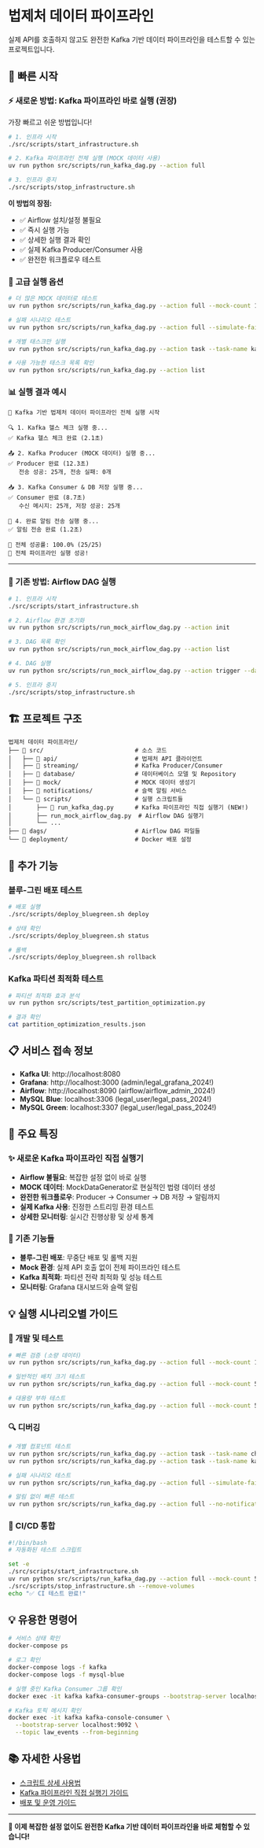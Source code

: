 # 법제처 데이터 파이프라인

실제 API를 호출하지 않고도 완전한 Kafka 기반 데이터 파이프라인을 테스트할 수 있는 프로젝트입니다.

## 🚀 빠른 시작

### ⚡ 새로운 방법: Kafka 파이프라인 바로 실행 (권장)

가장 빠르고 쉬운 방법입니다!

```bash
# 1. 인프라 시작
./src/scripts/start_infrastructure.sh

# 2. Kafka 파이프라인 전체 실행 (MOCK 데이터 사용)
uv run python src/scripts/run_kafka_dag.py --action full

# 3. 인프라 중지
./src/scripts/stop_infrastructure.sh
```

**이 방법의 장점:**
- ✅ Airflow 설치/설정 불필요
- ✅ 즉시 실행 가능
- ✅ 상세한 실행 결과 확인
- ✅ 실제 Kafka Producer/Consumer 사용
- ✅ 완전한 워크플로우 테스트

### 🎯 고급 실행 옵션

```bash
# 더 많은 MOCK 데이터로 테스트
uv run python src/scripts/run_kafka_dag.py --action full --mock-count 100 --timeout 600

# 실패 시나리오 테스트
uv run python src/scripts/run_kafka_dag.py --action full --simulate-failure

# 개별 태스크만 실행
uv run python src/scripts/run_kafka_dag.py --action task --task-name kafka_produce_mock_data

# 사용 가능한 태스크 목록 확인
uv run python src/scripts/run_kafka_dag.py --action list
```

### 📊 실행 결과 예시

```
🚀 Kafka 기반 법제처 데이터 파이프라인 전체 실행 시작

🔍 1. Kafka 헬스 체크 실행 중...
✅ Kafka 헬스 체크 완료 (2.1초)

📤 2. Kafka Producer (MOCK 데이터) 실행 중...
✅ Producer 완료 (12.3초)
   전송 성공: 25개, 전송 실패: 0개

📥 3. Kafka Consumer & DB 저장 실행 중...
✅ Consumer 완료 (8.7초)
   수신 메시지: 25개, 저장 성공: 25개

📢 4. 완료 알림 전송 실행 중...
✅ 알림 전송 완료 (1.2초)

🎯 전체 성공률: 100.0% (25/25)
🎉 전체 파이프라인 실행 성공!
```

---

### 🔄 기존 방법: Airflow DAG 실행

```bash
# 1. 인프라 시작
./src/scripts/start_infrastructure.sh

# 2. Airflow 환경 초기화
uv run python src/scripts/run_mock_airflow_dag.py --action init

# 3. DAG 목록 확인
uv run python src/scripts/run_mock_airflow_dag.py --action list

# 4. DAG 실행
uv run python src/scripts/run_mock_airflow_dag.py --action trigger --dag-id kafka_legal_data_pipeline_mock

# 5. 인프라 중지
./src/scripts/stop_infrastructure.sh
```

## 🏗️ 프로젝트 구조

```
법제처 데이터 파이프라인/
├── 📁 src/                          # 소스 코드
│   ├── 📁 api/                      # 법제처 API 클라이언트
│   ├── 📁 streaming/                # Kafka Producer/Consumer
│   ├── 📁 database/                 # 데이터베이스 모델 및 Repository
│   ├── 📁 mock/                     # MOCK 데이터 생성기
│   ├── 📁 notifications/            # 슬랙 알림 서비스
│   └── 📁 scripts/                  # 실행 스크립트들
│       ├── 🚀 run_kafka_dag.py      # Kafka 파이프라인 직접 실행기 (NEW!)
│       ├── run_mock_airflow_dag.py  # Airflow DAG 실행기
│       └── ...
├── 📁 dags/                         # Airflow DAG 파일들
└── 📁 deployment/                   # Docker 배포 설정
```

## 🔧 추가 기능

### 블루-그린 배포 테스트
```bash
# 배포 실행
./src/scripts/deploy_bluegreen.sh deploy

# 상태 확인
./src/scripts/deploy_bluegreen.sh status

# 롤백
./src/scripts/deploy_bluegreen.sh rollback
```

### Kafka 파티션 최적화 테스트
```bash
# 파티션 최적화 효과 분석
uv run python src/scripts/test_partition_optimization.py

# 결과 확인
cat partition_optimization_results.json
```

## 📋 서비스 접속 정보

- **Kafka UI**: http://localhost:8080
- **Grafana**: http://localhost:3000 (admin/legal_grafana_2024!)
- **Airflow**: http://localhost:8090 (airflow/airflow_admin_2024!)
- **MySQL Blue**: localhost:3306 (legal_user/legal_pass_2024!)
- **MySQL Green**: localhost:3307 (legal_user/legal_pass_2024!)

## 🎯 주요 특징

### ✨ 새로운 Kafka 파이프라인 직접 실행기
- **Airflow 불필요**: 복잡한 설정 없이 바로 실행
- **MOCK 데이터**: MockDataGenerator로 현실적인 법령 데이터 생성
- **완전한 워크플로우**: Producer → Consumer → DB 저장 → 알림까지
- **실제 Kafka 사용**: 진정한 스트리밍 환경 테스트
- **상세한 모니터링**: 실시간 진행상황 및 상세 통계

### 🔄 기존 기능들
- **블루-그린 배포**: 무중단 배포 및 롤백 지원
- **Mock 환경**: 실제 API 호출 없이 전체 파이프라인 테스트
- **Kafka 최적화**: 파티션 전략 최적화 및 성능 테스트
- **모니터링**: Grafana 대시보드와 슬랙 알림

## 💡 실행 시나리오별 가이드

### 🧪 개발 및 테스트
```bash
# 빠른 검증 (소량 데이터)
uv run python src/scripts/run_kafka_dag.py --action full --mock-count 10

# 일반적인 배치 크기 테스트
uv run python src/scripts/run_kafka_dag.py --action full --mock-count 50

# 대용량 부하 테스트
uv run python src/scripts/run_kafka_dag.py --action full --mock-count 500 --timeout 1800
```

### 🔍 디버깅
```bash
# 개별 컴포넌트 테스트
uv run python src/scripts/run_kafka_dag.py --action task --task-name check_kafka_health
uv run python src/scripts/run_kafka_dag.py --action task --task-name kafka_produce_mock_data

# 실패 시나리오 테스트
uv run python src/scripts/run_kafka_dag.py --action full --simulate-failure

# 알림 없이 빠른 테스트
uv run python src/scripts/run_kafka_dag.py --action full --no-notification --mock-count 10
```

### 🚀 CI/CD 통합
```bash
#!/bin/bash
# 자동화된 테스트 스크립트

set -e
./src/scripts/start_infrastructure.sh
uv run python src/scripts/run_kafka_dag.py --action full --mock-count 50 --no-notification
./src/scripts/stop_infrastructure.sh --remove-volumes
echo "✅ CI 테스트 완료!"
```

## 💡 유용한 명령어

```bash
# 서비스 상태 확인
docker-compose ps

# 로그 확인
docker-compose logs -f kafka
docker-compose logs -f mysql-blue

# 실행 중인 Kafka Consumer 그룹 확인
docker exec -it kafka kafka-consumer-groups --bootstrap-server localhost:9092 --list

# Kafka 토픽 메시지 확인
docker exec -it kafka kafka-console-consumer \
  --bootstrap-server localhost:9092 \
  --topic law_events --from-beginning
```

## 📚 자세한 사용법

- [스크립트 상세 사용법](src/scripts/README.md)
- [Kafka 파이프라인 직접 실행기 가이드](src/scripts/README.md#-kafka-파이프라인-직접-실행기-상세-가이드)
- [배포 및 운영 가이드](deployment/README_COMPLETE.md)

---

**🎉 이제 복잡한 설정 없이도 완전한 Kafka 기반 데이터 파이프라인을 바로 체험할 수 있습니다!**
